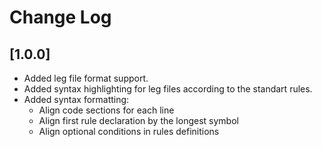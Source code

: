 # Change Log

## [1.0.0]

- Added leg file format support.
- Added syntax highlighting for leg files according to the standart rules.
- Added syntax formatting:
    - Align code sections for each line
    - Align first rule declaration by the longest symbol
    - Align optional conditions in rules definitions